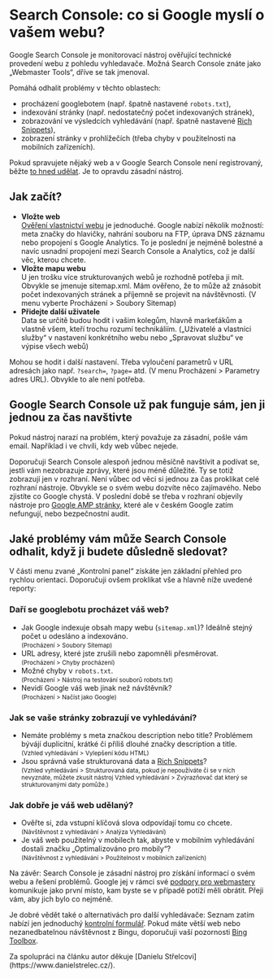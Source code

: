 # Search Console: co si Google myslí o vašem webu?

Google Search Console je monitorovací nástroj ověřující technické provedení webu z pohledu vyhledavače. Možná Search Console znáte jako „Webmaster Tools“, dříve se tak jmenoval.

Pomáhá odhalit problémy v těchto oblastech:

* procházení googlebotem (např. špatně nastavené `robots.txt`), 
* indexování stránky (např. nedostatečný počet indexovaných stránek),
* zobrazování ve výsledcích vyhledávání (např. špatně nastavené [Rich Snippets](rich-snippets.md)),
* zobrazení stránky v prohlížečích (třeba chyby v použitelnosti na mobilních zařízeních).

Pokud spravujete nějaký web a v Google Search Console není registrovaný, běžte [to hned udělat](https://www.google.com/webmasters/tools/). Je to opravdu zásadní nástroj.

## Jak začít?

* **Vložte web**  
[Ověření vlastnictví webu](https://support.google.com/webmasters/answer/35179?hl=cs) je jednoduché. Google nabízí několik možností: meta značky do hlavičky, nahrání souboru na FTP, úprava DNS záznamu nebo propojení s Google Analytics. To je poslední  je nejméně bolestné a navíc usnadní propojení mezi Search Console a Analytics, což je další věc, kterou chcete.
* **Vložte mapu webu**  
U jen trošku více strukturovaných webů je rozhodně potřeba ji mít. Obvykle se jmenuje sitemap.xml. Mám ověřeno, že to může až znásobit počet indexovaných stránek a příjemně se projevit na návštěvnosti. (V menu vyberte Procházení > Soubory Sitemap)
* **Přidejte další uživatele**  
Data se určitě budou hodit i vašim kolegům, hlavně markeťákům a vlastně všem, kteří trochu rozumí technikáliím. („Uživatelé a vlastníci služby“ v nastavení konkrétního webu nebo „Spravovat službu“ ve výpise všech webů)

Mohou se hodit i další nastavení. Třeba vyloučení parametrů v URL adresách jako např. `?search=`, `?page=` atd. (V menu Procházení > Parametry adres URL). Obvykle to ale není potřeba.

## Google Search Console už pak funguje sám, jen ji jednou za čas navštivte

Pokud nástroj narazí na problém, který považuje za zásadní, pošle vám email. Například i ve chvíli, kdy web vůbec nejede. 

Doporučuji Search Console alespoň jednou měsíčně navštívit a podívat se, jestli vám nezobrazuje zprávy, které jsou méně důležité. Ty se totiž zobrazují jen v rozhraní. Není vůbec od věci si jednou za čas proklikat celé rozhraní nástroje. Obvykle se o svém webu dozvíte něco zajímavého. Nebo zjistíte co Google chystá. V poslední době se třeba v rozhraní objevily nástroje pro [Google AMP stránky](http://www.vzhurudolu.cz/blog/40-amp), které ale v českém Google zatím nefungují, nebo bezpečnostní audit.

## Jaké problémy vám může Search Console odhalit, když ji budete důsledně sledovat?

V části menu zvané „Kontrolní panel“ získáte jen základní přehled pro rychlou orientaci. Doporučuji ovšem proklikat vše a hlavně níže uvedené reporty:

### Daří se googlebotu procházet váš web? 

* Jak Google indexuje obsah mapy webu (`sitemap.xml`)? Ideálně stejný počet u odesláno a indexováno.  
<small>(Procházení > Soubory Sitemap)</small>
* URL adresy, které jste zrušili nebo zapomněli přesměrovat.  
<small>(Procházení > Chyby procházení)</small>
* Možné chyby v `robots.txt`.  
<small>(Procházení > Nástroj na testování souborů robots.txt)</small>
* Nevidí Google váš web jinak než návštěvník?  
<small>(Procházení > Načíst jako Google)</small>

### Jak se vaše stránky zobrazují ve vyhledávání?

* Nemáte problémy s meta značkou description nebo title? Problémem bývájí duplicitní, krátké či příliš dlouhé značky description a title.   
<small>(Vzhled vyhledávání > Vylepšení kódu HTML)</small>
* Jsou správná vaše strukturovaná data a [Rich Snippets](rich-snippets.md)?   
<small>(Vzhled vyhledávání > Strukturovaná data, pokud je nepoužíváte či se v nich nevyznáte, můžete zkusit nástroj Vzhled vyhledávání > Zvýrazňovač dat který se strukturovanými daty pomůže.)</small>

### Jak dobře je váš web udělaný?

* Ověřte si, zda vstupní klíčová slova odpovídají tomu co chcete.  
<small>(Návštěvnost z vyhledávání > Analýza Vyhledávání)</small>
* Je váš web použitelný v mobilech tak, abyste v mobilním vyhledávání dostali značku „Optimalizováno pro mobily“?  
<small>(Návštěvnost z vyhledávání > Použitelnost v mobilních zařízeních)</small>

Na závěr: Search Console je zásadní nástroj pro získání informací o svém webu a řešení problémů. Google jej v rámci své [podpory pro webmastery](https://www.google.com/intl/cs/webmasters/#?modal_active=none) komunikuje jako první místo, kam byste se v případě potíží měli obrátit. Přeji vám, aby jich bylo co nejméně. 

Je dobré vědět také o alternativách pro další vyhledávače: Seznam zatím nabízí jen jednoduchý [kontrolní formulář](https://search.seznam.cz/kontrolni-formular). Pokud máte větší web nebo nezanedbatelnou návštěvnost z Bingu, doporučuji vaší pozornosti [Bing Toolbox](http://www.bing.com/toolbox/webmaster).

<p class="text-small text-center" markdown="1">
Za spolupráci na článku autor děkuje [Danielu Střelcovi](https://www.danielstrelec.cz/).
</p>

